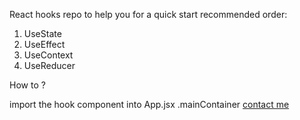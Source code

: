 React hooks repo to help you for a quick start
recommended order:

<ol>
<li>UseState</li>
<li>UseEffect</li>
<li>UseContext</li>
<li>UseReducer</li>
</ol>

How to ?

import the hook component into App.jsx .mainContainer
<a href="https://ahmed-elshennawy.vercel.app/" target="_blank">contact me</a>
